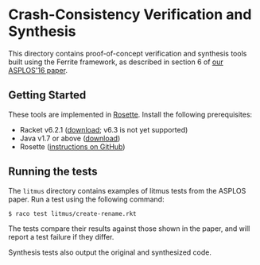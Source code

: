 # Crash-Consistency Verification and Synthesis

This directory contains proof-of-concept verification and synthesis tools built using the Ferrite framework, as described in section 6 of [our ASPLOS'16 paper][ferrite].

## Getting Started

These tools are implemented in [Rosette][]. Install the following prerequisites:

* Racket v6.2.1 ([download](http://download.racket-lang.org/racket-v6.2.1.html); v6.3 is not yet supported)
* Java v1.7 or above ([download](http://www.oracle.com/technetwork/java/javase/downloads/index.html))
* Rosette ([instructions on GitHub](https://github.com/emina/rosette))

## Running the tests

The `litmus` directory contains examples of litmus tests from the ASPLOS paper. Run a test using the following command:

	$ raco test litmus/create-rename.rkt

The tests compare their results against those shown in the paper, and will report a test failure if they differ.

Synthesis tests also output the original and synthesized code.


[ferrite]: https://sandcat.cs.washington.edu/ferrite/ferrite-asplos16.pdf
[rosette]: http://github.com/emina/rosette
